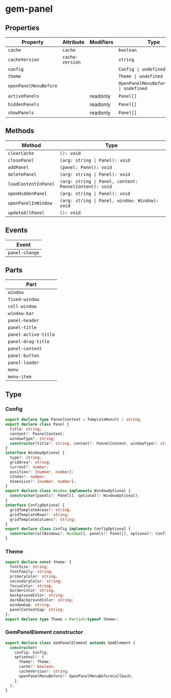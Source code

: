 # gem-panel

## Properties

| Property              | Attribute       | Modifiers | Type                                       | Default |
| --------------------- | --------------- | --------- | ------------------------------------------ | ------- |
| `cache`               | `cache`         |           | `boolean`                                  | `false` |
| `cacheVersion`        | `cache-version` |           | `string`                                   | `""`    |
| `config`              |                 |           | `Config \| undefined`                      |         |
| `theme`               |                 |           | `Theme \| undefined`                       |         |
| `openPanelMenuBefore` |                 |           | `OpenPanelMenuBeforeCallback \| undefined` |         |
| `activePanels`        |                 | readonly  | `Panel[]`                                  |         |
| `hiddenPanels`        |                 | readonly  | `Panel[]`                                  |         |
| `showPanels`          |                 | readonly  | `Panel[]`                                  |         |

## Methods

| Method               | Type                                                   |
| -------------------- | ------------------------------------------------------ |
| `clearCache`         | `(): void`                                             |
| `closePanel`         | `(arg: string \| Panel): void`                         |
| `addPanel`           | `(panel: Panel): void`                                 |
| `deletePanel`        | `(arg: string \| Panel): void`                         |
| `loadContentInPanel` | `(arg: string \| Panel, content: PannelContent): void` |
| `openHiddenPanel`    | `(arg: string \| Panel): void`                         |
| `openPanelInWindow`  | `(arg: string \| Panel, window: Window): void`         |
| `updateAllPanel`     | `(): void`                                             |

## Events

| Event          |
| -------------- |
| `panel-change` |

## Parts

| Part                 |
| -------------------- |
| `window`             |
| `fixed-window`       |
| `cell-window`        |
| `window-bar`         |
| `panel-header`       |
| `panel-title`        |
| `panel-active-title` |
| `panel-drag-title`   |
| `panel-content`      |
| `panel-button`       |
| `panel-loader`       |
| `menu`               |
| `menu-item`          |

## Type

### Config

```ts
export declare type PannelContent = TemplateResult | string;
export declare class Panel {
  title: string;
  content?: PannelContent;
  windowType?: string;
  constructor(title?: string, content?: PannelContent, windowType?: string);
}
interface WindowOptional {
  type?: string;
  gridArea?: string;
  current?: number;
  position?: [number, number];
  zIndex?: number;
  dimension?: [number, number];
}
export declare class Window implements WindowOptional {
  constructor(panels?: Panel[], optional?: WindowOptional);
}
interface ConfigOptional {
  gridTemplateAreas?: string;
  gridTemplateRows?: string;
  gridTemplateColumns?: string;
}
export declare class Config implements ConfigOptional {
  constructor(allWindows?: Window[], panels?: Panel[], optional?: ConfigOptional);
}
```

### Theme

```ts
export declare const theme: {
  fontSize: string;
  fontFamily: string;
  primaryColor: string;
  secondaryColor: string;
  focusColor: string;
  borderColor: string;
  backgroundColor: string;
  darkBackgroundColor: string;
  windowGap: string;
  panelContentGap: string;
};
export declare type Theme = Partial<typeof theme>;
```

### GemPanelElement constructor

```ts
export declare class GemPanelElement extends GemElement {
  constructor(
    config: Config,
    optionnal?: {
      theme?: Theme;
      cache?: boolean;
      cacheVersion?: string;
      openPanelMenuBefore?: OpenPanelMenuBeforeCallback;
    },
  );
}
```

